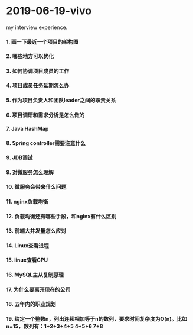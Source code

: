 # 2019-06-19-vivo
my interview experience.

#### 1. 画一下最近一个项目的架构图

#### 2. 哪些地方可以优化

#### 3. 如何协调项目成员的工作

#### 4. 项目成员任务延期怎么办

#### 5. 作为项目负责人和团队leader之间的职责关系

#### 6. 项目调研和需求分析是怎么做的

#### 7. Java HashMap

#### 8. Spring controller需要注意什么

#### 9. JDB调试

#### 9. 对微服务怎么理解

#### 10. 微服务会带来什么问题

#### 11. nginx负载均衡

#### 12. 负载均衡还有哪些手段，和nginx有什么区别

#### 13. 前端大并发量怎么应对

#### 14. Linux查看进程

#### 15. linux查看CPU

#### 16. MySQL主从复制原理

#### 17. 为什么要离开现在的公司

#### 18. 五年内的职业规划

#### 19. 给定一个整数n，列出连续相加等于n的数列，要求时间复杂度为O(n)。比如n=15，数列有：1+2+3+4+5 4+5+6 7+8
